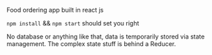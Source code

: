 Food ordering app built in react js

`npm install` && `npm start` should set you right

No database or anything like that, data is temporarily stored via state management. The complex state stuff is behind a Reducer.
